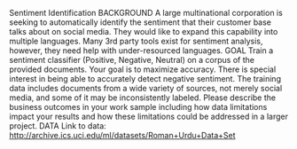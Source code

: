 Sentiment Identification
BACKGROUND
A large multinational corporation is seeking to automatically identify the sentiment that their customer base talks
about on social media. They would like to expand this capability into multiple languages. Many 3rd party tools exist for
sentiment analysis, however, they need help with under-resourced languages.
GOAL
Train a sentiment classifier (Positive, Negative, Neutral) on a corpus of the provided documents. Your goal is to
maximize accuracy. There is special interest in being able to accurately detect negative sentiment. The training data
includes documents from a wide variety of sources, not merely social media, and some of it may be inconsistently
labeled. Please describe the business outcomes in your work sample including how data limitations impact your results
and how these limitations could be addressed in a larger project.
DATA
Link to data: http://archive.ics.uci.edu/ml/datasets/Roman+Urdu+Data+Set
